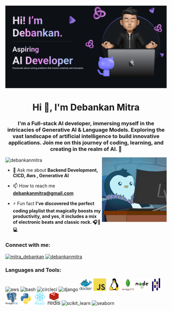 ![MasterHead](dev.png)
<h1 align="center">Hi 👋, I'm Debankan Mitra</h1>
<h3 align="center">I'm a Full-stack AI developer, immersing myself in the intricacies of Generative AI & Language Models. Exploring the vast landscape of artificial intelligence to build innovative applications. Join me on this journey of coding, learning, and creating in the realm of AI. 🚀</h3>

<img align="right" alt="Coding" width="40%" src="giphy.gif">




<p align="left"> <img src="https://komarev.com/ghpvc/?username=debankanmitra&label=Profile%20views&color=0e75b6&style=flat" alt="debankanmitra" /> </p>

- 💬 Ask me about **Backend Development, CICD, Aws , Generative AI**

- 📫 How to reach me **debankanmitra@gmail.com**

- ⚡ Fun fact **I've discovered the perfect coding playlist that magically boosts my productivity, and yes, it includes a mix of electronic beats and classic rock. 🎧🤘💻**

<h3 align="left">Connect with me:</h3>
<p align="left">
<a href="https://twitter.com/mitra_debankan" target="blank"><img align="center" src="https://raw.githubusercontent.com/rahuldkjain/github-profile-readme-generator/master/src/images/icons/Social/twitter.svg" alt="mitra_debankan" height="30" width="40" /></a>
<a href="https://linkedin.com/in/debankanmitra" target="blank"><img align="center" src="https://raw.githubusercontent.com/rahuldkjain/github-profile-readme-generator/master/src/images/icons/Social/linked-in-alt.svg" alt="debankanmitra" height="30" width="40" /></a>
</p>

<h3 align="left">Languages and Tools:</h3>

<img src="https://img.icons8.com/external-tal-revivo-shadow-tal-revivo/24/external-amazon-web-services-a-subsidiary-of-amazon-that-provides-on-demand-cloud-computing-logo-shadow-tal-revivo.png" alt="aws" width="40" height="40"/> 
<img src="https://www.vectorlogo.zone/logos/gnu_bash/gnu_bash-icon.svg" alt="bash" width="40" height="40"/>
<img src="https://www.vectorlogo.zone/logos/circleci/circleci-icon.svg" alt="circleci" width="40" height="40"/>
<img src="https://cdn.worldvectorlogo.com/logos/django.svg" alt="django" width="40" height="40"/> 
<img src="https://raw.githubusercontent.com/devicons/devicon/master/icons/docker/docker-original-wordmark.svg" alt="docker" width="40" height="40"/>
<img src="https://raw.githubusercontent.com/devicons/devicon/master/icons/javascript/javascript-original.svg" alt="javascript" width="40" height="40"/> 
<img src="https://raw.githubusercontent.com/devicons/devicon/master/icons/linux/linux-original.svg" alt="linux" width="40" height="40"/> 
<img src="https://raw.githubusercontent.com/devicons/devicon/master/icons/mongodb/mongodb-original-wordmark.svg" alt="mongodb" width="40" height="40"/> 
<img src="https://raw.githubusercontent.com/devicons/devicon/master/icons/nodejs/nodejs-original-wordmark.svg" alt="nodejs" width="40" height="40"/> 
<img src="https://raw.githubusercontent.com/devicons/devicon/2ae2a900d2f041da66e950e4d48052658d850630/icons/pandas/pandas-original.svg" alt="pandas" width="40" height="40"/> 
<img src="https://raw.githubusercontent.com/devicons/devicon/master/icons/postgresql/postgresql-original-wordmark.svg" alt="postgresql" width="40" height="40"/> 
<img src="https://raw.githubusercontent.com/devicons/devicon/master/icons/python/python-original.svg" alt="python" width="40" height="40"/> 
<img src="https://raw.githubusercontent.com/devicons/devicon/master/icons/react/react-original-wordmark.svg" alt="react" width="40" height="40"/> 
<img src="https://raw.githubusercontent.com/devicons/devicon/master/icons/redis/redis-original-wordmark.svg" alt="redis" width="40" height="40"/> 
<img src="https://upload.wikimedia.org/wikipedia/commons/0/05/Scikit_learn_logo_small.svg" alt="scikit_learn" width="40" height="40"/> 
<img src="https://seaborn.pydata.org/_images/logo-mark-lightbg.svg" alt="seaborn" width="40" height="40"/> 
